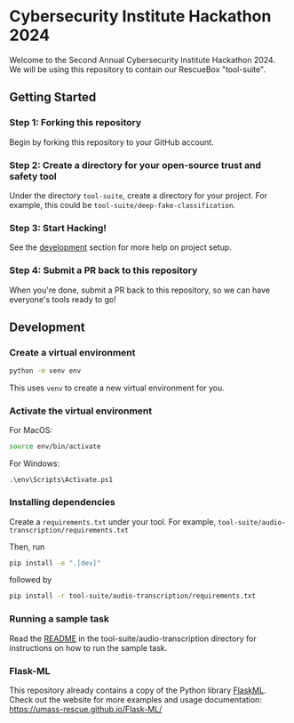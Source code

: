 # Cybersecurity Institute Hackathon 2024

Welcome to the Second Annual Cybersecurity Institute Hackathon 2024. We will be using this repository to contain our RescueBox "tool-suite".

## Getting Started

### Step 1: Forking this repository

Begin by forking this repository to your GitHub account.

### Step 2: Create a directory for your open-source trust and safety tool

Under the directory `tool-suite`, create a directory for your project. For example, this could be `tool-suite/deep-fake-classification`.

### Step 3: Start Hacking!

See the [development](#development) section for more help on project setup.

### Step 4: Submit a PR back to this repository

When you're done, submit a PR back to this repository, so we can have everyone's tools ready to go!

## Development

### Create a virtual environment

```bash
python -m venv env
```

This uses `venv` to create a new virtual environment for you.

### Activate the virtual environment

For MacOS:

```bash
source env/bin/activate
```

For Windows:

```pwsh
.\env\Scripts\Activate.ps1
```

### Installing dependencies

Create a `requirements.txt` under your tool. For example, `tool-suite/audio-transcription/requirements.txt`

Then, run

```bash
pip install -e ".[dev]"
```

followed by

```bash
pip install -r tool-suite/audio-transcription/requirements.txt
```

### Running a sample task

Read the [README](./tool-suite/audio-transcription/README.md) in the tool-suite/audio-transcription directory for instructions on how to run the sample task.

### Flask-ML

This repository already contains a copy of the Python library [FlaskML](umass-rescue.github.io/Flask-ML/). Check out the website for more examples and usage documentation: https://umass-rescue.github.io/Flask-ML/
